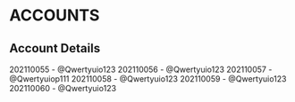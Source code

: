 # ACCOUNTS
## Account Details
202110055 - @Qwertyuio123
202110056 - @Qwertyuio123
202110057 - @Qwertyuiop111
202110058 - @Qwertyuio123
202110059 - @Qwertyuio123
202110060 - @Qwertyuio123